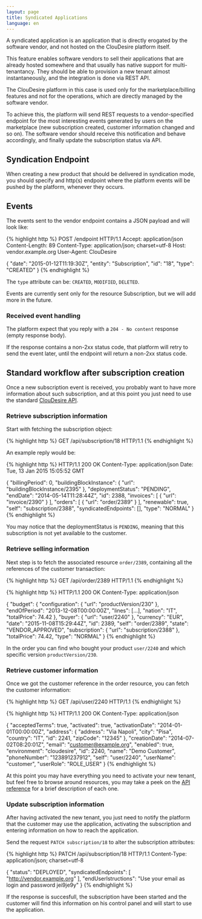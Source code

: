 ```yaml
---
layout: page
title: Syndicated Applications
language: en
---
```


A syndicated application is an application that is directly erogated by the software vendor, and not hosted on the ClouDesire platform itself.

This feature enables software vendors to sell their applications that are already hosted somewhere and that usually has native support for multi-tenantancy.
They should be able to provision a new tenant almost instantaneously, and the integration is done via REST API.

The ClouDesire platform in this case is used only for the marketplace/billing features and not for the operations, which are directly managed by the software vendor.

To achieve this, the platform will send REST requests to a vendor-specified endpoint for the most interesting events generated by users on the marketplace (new subscription created, customer information changed and so on).
The software vendor should receive this notification and behave accordingly, and finally update the subscription status via API.

## Syndication Endpoint

When creating a new product that should be delivered in syndication mode, you should specify and http(s) endpoint where the platform events will be pushed by the platform, whenever they occurs.

## Events

The events sent to the vendor endpoint contains a JSON payload and will look like:

{% highlight http %}
POST /endpoint HTTP/1.1
Accept: application/json
Content-Length: 89
Content-Type: application/json; charset=utf-8
Host: vendor.example.org
User-Agent: ClouDesire

{
  "date": "2015-01-12T11:19:30Z",
  "entity": "Subscription",
  "id": "18",
  "type": "CREATED"
}
{% endhighlight %}

The ```type``` attribute can be: ```CREATED```, ```MODIFIED```, ```DELETED```.

Events are currently sent only for the resource Subscription, but we will add more in the future.

### Received event handling

The platform expect that you reply with a ```204 - No content``` response (empty response body).

If the response contains a non-2xx status code, that platform will retry to send the event later, until the endpoint will return a non-2xx status code.

## Standard workflow after subscription creation

Once a new subscription event is received, you probably want to have more information about such subscription, and at this point you just need to use the standard [ClouDesire API](/en/api.html).

### Retrieve subscription information

Start with fetching the subscription object:

{% highlight http %}
GET /api/subscription/18 HTTP/1.1
{% endhighlight %}

An example reply would be:

{% highlight http %}
HTTP/1.1 200 OK
Content-Type: application/json
Date: Tue, 13 Jan 2015 15:05:52 GMT

{
  "billingPeriod": 0,
  "buildingBlockInstance": {
    "url": "buildingBlockInstance/2395"
  },
  "deploymentStatus": "PENDING",
  "endDate": "2014-05-14T11:28:44Z",
  "id": 2388,
  "invoices": [
    {
      "url": "invoice/2390"
    }
  ],
  "orders": [
    {
      "url": "order/2389"
    }
  ],
  "renewable": true,
  "self": "subscription/2388",
  "syndicatedEndpoints": [],
  "type": "NORMAL"
}
{% endhighlight %}

You may notice that the deploymentStatus is ```PENDING```, meaning that this subscription is not yet available to the customer.

### Retrieve selling information

Next step is to fetch the associated resource ```order/2389```, containing all the references of the customer transaction:

{% highlight http %}
GET /api/order/2389 HTTP/1.1
{% endhighlight %}

{% highlight http %}
HTTP/1.1 200 OK
Content-Type: application/json

{
  "budget": {
    "configuration": {
      "url": "productVersion/230"
    },
    "endOfPeriod": "2013-12-08T00:00:00Z",
    "lines": [...],
    "nation": "IT",
    "totalPrice": 74.42
  },
  "buyer": {
    "url": "user/2240"
  },
  "currency": "EUR",
  "date": "2015-11-08T15:29:44Z",
  "id": 2389,
  "self": "order/2389",
  "state": "VENDOR_APPROVED",
  "subscription": {
    "url": "subscription/2388"
  },
  "totalPrice": 74.42,
  "type": "NORMAL"
}
{% endhighlight %}

In the order you can find who bought your product ```user/2240``` and  which specific version ```productVersion/230```.

### Retrieve customer information

Once we got the customer reference in the order resource, you can fetch the customer information:

{% highlight http %}
GET /api/user/2240 HTTP/1.1
{% endhighlight %}

{% highlight http %}
HTTP/1.1 200 OK
Content-Type: application/json

{
  "acceptedTerms": true,
  "activated": true,
  "activationDate": "2014-01-01T00:00:00Z",
  "address": {
    "address": "Via Napoli",
    "city": "Pisa",
    "country": "IT",
    "id": 2241,
    "zipCode": "12345"
    },
    "creationDate": "2014-07-02T08:20:01Z",
    "email": "customer@example.org",
    "enabled": true,
    "environment": "cloudesire",
    "id": 2240,
    "name": "Demo Customer",
    "phoneNumber": "123891237912",
    "self": "user/2240",
    "userName": "customer",
    "userRole": "ROLE_USER"
}
{% endhighlight %}

At this point you may have everything you need to activate your new tenant, but feel free to browse around resources, you may take a peek on the [API reference](http://api.cloudesire.com) for a brief description of each one.

### Update subscription information

After having activated the new tenant, you just need to notify the platform that the customer may use the application, activating the subscription and entering information on how to reach the application.

Send the request ```PATCH subscription/18``` to alter the subscription attributes:

{% highlight http %}
PATCH /api/subscription/18 HTTP/1.1
Content-Type: application/json; charset=utf-8

{
  "status": "DEPLOYED",
  "syndicatedEndpoints": [ "http://vendor.example.org" ],
  "endUserIstructions": "Use your email as login and password jei9je9y"
}
{% endhighlight %}

If the response is succesfull, the subscription have been started and the customer will find this information on his control panel and will start to use the application.
